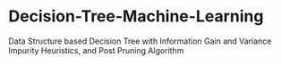 # Decision-Tree-Machine-Learning
Data Structure based Decision Tree with Information Gain and Variance Impurity Heuristics, and Post Pruning Algorithm
